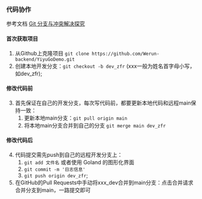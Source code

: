 ### 代码协作

参考文档 [Git 分支与冲突解决探究](http://zxlmdonnie.cn/archives/1709691289692)

#### 首次获取项目
1. 从Github上克隆项目 `git clone https://github.com/Werun-backend/YiyuGoDemo.git`
2. 创建本地开发分支：`git checkout -b dev_zfr` (xxx一般为姓名首字母小写，如dev_zfr);

#### 修改代码前
3. 首先保证在自己的开发分支，每次写代码前，都要更新本地代码和远程main保持一致：
    1. 更新本地main分支：`git pull origin main`
    2. 将本地main分支合并到自己的分支 `git merge main dev_zfr`

#### 修改代码后
4. 代码提交需先push到自己的远程开发分支上：
   1. `git add 文件名` 或者使用 Goland 的图形化界面
   2. `git commit -m '日志信息'`
   3. `git push origin dev_zfr`;
6. 在GitHub的Pull Requests中手动将xxx_dev合并到main分支：点击合并请求合并分支到main，一路提交即可
